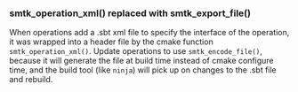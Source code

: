 ### smtk_operation_xml() replaced with smtk_export_file()

When operations add a .sbt xml file to specify the interface of the operation,
it was wrapped into a header file by the cmake function
`smtk_operation_xml()`.  Update operations to use `smtk_encode_file()`,
because it will generate the file at build time instead of cmake configure
time, and the build tool (like `ninja`) will pick up on changes to the .sbt
file and rebuild.
